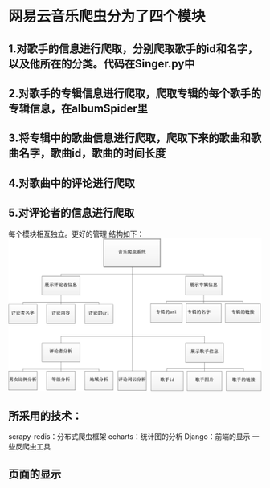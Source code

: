 # 网易云音乐爬虫分为了四个模块
## 1.对歌手的信息进行爬取，分别爬取歌手的id和名字，以及他所在的分类。代码在Singer.py中
## 2.对歌手的专辑信息进行爬取，爬取专辑的每个歌手的专辑信息，在albumSpider里
## 3.将专辑中的歌曲信息进行爬取，爬取下来的歌曲和歌曲名字，歌曲id，歌曲的时间长度
## 4.对歌曲中的评论进行爬取
## 5.对评论者的信息进行爬取

每个模块相互独立。更好的管理
结构如下：
![前端结构图](https://github.com/XuanmoFeng/wyy/blob/master/image/jiegou.png)
## 所采用的技术：
scrapy-redis：分布式爬虫框架
echarts：统计图的分析
Django：前端的显示
一些反爬虫工具
## 页面的显示
